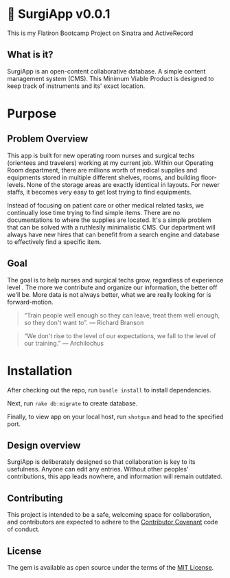 # 🏩 SurgiApp v0.0.1

This is my Flatiron Bootcamp Project on Sinatra and ActiveRecord

## What is it?

SurgiApp is an open-content collaborative database. A simple content management system (CMS). This Minimum Viable Product is designed to keep track of instruments and its' exact location.

# Purpose

## Problem Overview

This app is built for new operating room nurses and surgical techs (orientees and travelers) working at my current job. Within our Operating Room department, there are millions worth of medical supplies and equipments stored in multiple different shelves, rooms, and building floor-levels. None of the storage areas are exactly identical in layouts. For newer staffs, it becomes very easy to get lost trying to find equipments. 

Instead of focusing on patient care or other medical related tasks, we continually lose time trying to find simple items. There are no documentations to where the supplies are located. It's a simple problem that can be solved with a ruthleslly minimalistic CMS. Our department will always have new hires that can benefit from a search engine and database to effectively find a specific item. 

## Goal

The goal is to help nurses and surgical techs grow, regardless of experience level . The more we contribute and organize our information, the better off we'll be. More data is not always better, what we are really looking for is forward-motion. 

>“Train people well enough so they can leave, treat them well enough, so they don't want to”. — Richard Branson

>“We don't rise to the level of our expectations, we fall to the level of our training.” ― Archilochus

# Installation

After checking out the repo, run `bundle install` to install dependencies.

Next, run `rake db:migrate` to create database.

Finally, to view app on your local host, run `shotgun` and head to the specified port.

## Design overview

SurgiApp is deliberately designed so that collaboration is key to its usefulness. Anyone can edit any entries. Without other peoples' contributions, this app leads nowhere, and information will remain outdated. 


## Contributing

This project is intended to be a safe, welcoming space for collaboration, and contributors are expected to adhere to the [Contributor Covenant](http://contributor-covenant.org) code of conduct.

## License

The gem is available as open source under the terms of the [MIT License](http://opensource.org/licenses/MIT).